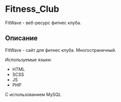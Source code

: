 # Fitness_Club

FitWave - веб-ресурс фитнес клуба.

## Описание

FitWave - сайт для фитнес клуба. Многостраничный.
  
  
  Используемые языки:
- HTML
- SCSS
- JS
- PHP

С использованием MySQL
